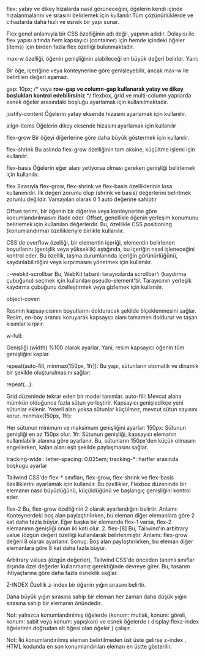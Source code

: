  flex: yatay ve dikey hizalarda nasıl görüneceğini, öğelerin kendi içinde hizalanmalarını ve sırasını belirlemek için kullanılır.Tüm çözünürlüklerde ve cihazlarda daha hızlı ve esnek bir yapı sunar.

Flex genel anlamıyla bir CSS özelliğinin adı değil, yapının adıdır. Dolayısı ile flex yapısı altında hem kapsayıcı (container) için hemde içindeki öğeler (items) için birden fazla flex özelliği bulunmaktadır. 


max-w özelliği, öğenin genişliğinin alabileceği en büyük değeri belirler. Yani:

Bir öğe, içeriğine veya konteynerine göre genişleyebilir, ancak max-w ile belirtilen değeri aşamaz.

gap: 10px; /* veya **row-gap ve column-gap kullanarak 
yatay ve dikey boşlukları kontrol edebilirsiniz** */
flexbox, grid ve multi-column yapılarda esnek öğeler arasındaki boşluğu ayarlamak için kullanılmaktadır.

justify-content
Öğelerin yatay eksende hizasını ayarlamak için kullanılır.

align-items
Öğelerin dikey eksende hizasını ayarlamak için kullanılır

flex-grow
Bir öğeyi diğerlerine göre daha büyük göstermek için kullanılır. 

flex-shrink
Bu aslında flex-grow özelliğinin tam aksine, küçültme işlemi için kullanılır. 

flex-basis
Öğelerin eğer alanı yetiyorsa olması gereken genişliği belirlemek için kullanılır.

flex
Sırasıyla flex-grow, flex-shrink ve flex-basis özelliklerinin kısa kullanımıdır. İlk değeri zorunlu olup (shrink ve basis) değerlerini belirtmek zorunlu değildir. Varsayılan olarak 0 1 auto değerine sahiptir

Offset terimi, bir öğenin bir diğerine veya konteynerine göre konumlandırılmasını ifade eder. Offset, genellikle öğenin yerleşim konumunu belirlemek için kullanılan değerlerdir. Bu, özellikle CSS positioning (konumlandırma) özellikleriyle birlikte kullanılır.


CSS'de overflow özelliği, bir elementin içeriği, elementin belirlenen boyutlarını (genişlik veya yükseklik) aştığında, bu içeriğin nasıl işleneceğini kontrol eder. Bu özellik, taşma durumlarında içeriğin görünürlüğünü, kaydırılabilirliğini veya kırpılmasını yönetmek için kullanılır.

::-webkit-scrollbar
Bu, WebKit tabanlı tarayıcılarda scrollbar'ı (kaydırma çubuğunu) seçmek için kullanılan pseudo-element'tir.
Tarayıcının yerleşik kaydırma çubuğunu özelleştirmek veya gizlemek için kullanılır.


object-cover:

Resmin kapsayıcısının boyutlarını dolduracak şekilde ölçeklenmesini sağlar.
Resim, en-boy oranını koruyarak kapsayıcı alanı tamamen doldurur ve taşan kısımlar kırpılır.

w-full:

Genişliği (width) %100 olarak ayarlar.
Yani, resim kapsayıcı öğenin tüm genişliğini kaplar.


repeat(auto-fill, minmax(150px, 1fr)):
Bu yapı, sütunların otomatik ve dinamik bir şekilde oluşturulmasını sağlar:

repeat(...):

Grid düzeninde tekrar eden bir model tanımlar.
auto-fill: Mevcut alana mümkün olduğunca fazla sütun yerleştirir.
Kapsayıcı genişledikçe yeni sütunlar eklenir.
Yeterli alan yoksa sütunlar küçülmez, mevcut sütun sayısını korur.
minmax(150px, 1fr):

Her sütunun minimum ve maksimum genişliğini ayarlar:
150px: Sütunun genişliği en az 150px olur.
1fr: Sütunun genişliği, kapsayıcı elemanın kullanılabilir alanına göre ayarlanır.
Bu, sütunların 150px'den küçük olmasını engellerken, kalan alanı eşit şekilde paylaşmasını sağlar.

tracking-wide : letter-spacing: 0.025em;
tracking-*: harfler arasında boşkugu ayarlar

Tailwind CSS'de flex-* sınıfları, flex-grow, flex-shrink ve flex-basis özelliklerini ayarlamak için kullanılır. Bu özellikler, Flexbox düzeninde bir elemanın nasıl büyüdüğünü, küçüldüğünü ve başlangıç genişliğini kontrol eder.

flex-2
Bu, flex-grow özelliğinin 2 olarak ayarlandığını belirtir.
Anlamı: Konteynerdeki boş alan paylaştırılırken, bu eleman diğer elemanlara göre 2 kat daha fazla büyür.
Eğer başka bir elemanda flex-1 varsa, flex-2 elemanının genişliği onun iki katı olur.
2. flex-[8]
Bu, Tailwind'in arbitrary value (özgün değer) özelliği kullanılarak belirlenmiştir.
Anlamı: flex-grow değeri 8 olarak ayarlanır.
Sonuç: Boş alan paylaştırılırken, bu eleman diğer elemanlara göre 8 kat daha fazla büyür.


Arbitrary values (özgün değerler), Tailwind CSS'de önceden tanımlı sınıflar dışında özel değerler kullanmanız gerektiğinde devreye girer. Bu, tasarım ihtiyaçlarına göre daha fazla esneklik sağlar.

Z-INDEX
Özellik z-index bir öğenin yığın sırasını belirtir.

Daha büyük yığın sırasına sahip bir eleman her zaman daha düşük yığın sırasına sahip bir elemanın önündedir.

Not: yalnızca konumlandırılmış öğelerde (konum: mutlak, konum: göreli, konum: sabit veya konum: yapışkan) ve esnek öğelerde ( display:flexz-index öğelerinin doğrudan alt öğesi olan öğeler ) çalışır.

Not: İki konumlandırılmış eleman belirtilmeden üst üste gelirse z-index , HTML kodunda en son konumlandırılan eleman en üstte gösterilir. 